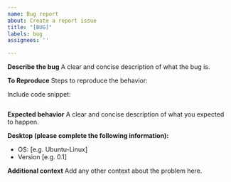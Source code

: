 ```yaml
---
name: Bug report
about: Create a report issue
title: "[BUG]"
labels: bug
assignees: ''

---
```


**Describe the bug**
A clear and concise description of what the bug is.

**To Reproduce**
Steps to reproduce the behavior:

Include code snippet:
```python

```

**Expected behavior**
A clear and concise description of what you expected to happen.

**Desktop (please complete the following information):**
 - OS: [e.g. Ubuntu-Linux]
 - Version [e.g. 0.1]

**Additional context**
Add any other context about the problem here.

